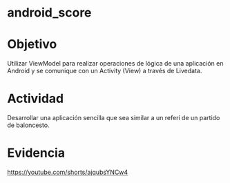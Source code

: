 # android_score
# Objetivo
Utilizar ViewModel para realizar operaciones de lógica de una aplicación en Android y se comunique con un Activity (View) a través de Livedata.
# Actividad
Desarrollar una aplicación sencilla que sea similar a un referí de un partido de baloncesto.
# Evidencia
https://youtube.com/shorts/ajqubsYNCw4
